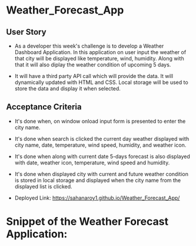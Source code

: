 # Weather_Forecast_App

## User Story

* As a developer this week's challenge is to develop a Weather Dashboard Application. In this application on user input the weather of that city will be displayed like temperature, wind, humidity. Along with that it will also diplay the weather condition of upcoming 5 days.

* It will have a third party API call which will provide the data. It will dynamically updated with HTML and CSS. Local storage will be used to store the data and display it when selected.


## Acceptance Criteria

* It's done when, on window onload input form is presented to enter the city name.
* It's done when search is clicked the current day weather displayed with city name, date, temperature, wind speed, humidity, and weather icon.
* It's done when along with current date 5-days forecast is also displayed with date, weather icon, temperature, wind speed and humidity.
* It's done when displayed city with current and future weather condition is stored in local storage and displayed when the city name from the displayed list is clicked.

* Deployed Link:
https://sahanaroy1.github.io/Weather_Forecast_App/

# Snippet of the Weather Forecast Application: